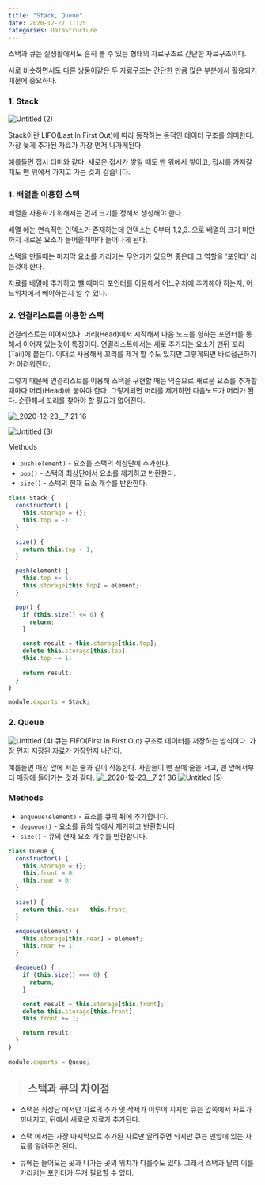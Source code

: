 ```yaml
---
title: "Stack, Queue"
date: 2020-12-27 11:25
categories: DataStructure 
---
```


스택과 큐는 실생활에서도 흔히 볼 수 있는 형태의 자료구조로 간단한 자료구조이다.

서로 비슷하면서도 다른 쌍둥이같은 두 자료구조는 간단한 만큼 많은 부분에서 활용되기 때문에 중요하다.

### **1. Stack**
![Untitled (2)](https://user-images.githubusercontent.com/64571546/103162556-6cc13500-4835-11eb-9495-135e1ee697de.png)

Stack이란 LIFO(Last In First Out)에 따라 동작하는 동적인 데이터 구조를 의미한다. 가장 늦게 추가된 자료가 가장 먼저 나가게된다.

예를들면 접시 더미와 같다. 새로운 접시가 쌓일 때도 맨 위에서 쌓이고, 접시를 가져갈 때도 맨 위에서 가지고 가는 것과 같습니다.

 

### 1. 배열을 이용한 스택

배열을 사용하기 위해서는 먼저 크기를 정해서 생성해야 한다.

배열 에는 연속적인 인덱스가 존재하는데 인덱스는 0부터 1,2,3..으로 배열의 크기 미만까지 새로운 요소가 들어올때마다 늘어나게 된다.

스택을 만들때는 마지막 요소를 가리키는 무언가가 있으면 좋은데 그 역할을 '포인터' 라는것이 한다.

자료를 배열에 추가하고 뺄 때마다 포인터를 이용해서 어느위치에 추가해야 하는지, 어느위치에서 빼야하는지 알 수 있다.

### 2. 연결리스트를 이용한 스택

연결리스트는 이어져있다. 머리(Head)에서 시작해서 다음 노드를 향하는 포인터를 통해서 이어져 있는것이 특징이다. 연결리스트에서는 새로 추가되는 요소가 맨뒤 꼬리(Tail)에 붙는다. 이대로 사용해서 꼬리를 제거 할 수도 있지만 그렇게되면 바로접근하기가 어려워진다. 

그렇기 때문에 연결리스트를 이용해 스택을 구현할 때는 역순으로 새로운 요소를 추가할 때마다 머리(Head)에 붙여야 한다. 그렇게되면 머리를 제거하면 다음노드가 머리가 된다. 순환해서 꼬리를 찾아야 할 필요가 없어진다.

![_2020-12-23__7 21 16](https://user-images.githubusercontent.com/64571546/103162571-a2feb480-4835-11eb-80f3-2b4a6e124575.png)


![Untitled (3)](https://user-images.githubusercontent.com/64571546/103162581-b6aa1b00-4835-11eb-970a-eaa5052e4a17.png)


Methods

- `push(element)` - 요소를 스택의 최상단에 추가한다.
- `pop()` - 스택의 최상단에서 요소를 제거하고 반환한다.
- `size()` - 스택의 현재 요소 개수를 반환한다.

```jsx
class Stack {
  constructor() {
    this.storage = {};
    this.top = -1;
  }

  size() {
    return this.top + 1;
  }

  push(element) {
    this.top += 1;
    this.storage[this.top] = element;
  }

  pop() {
    if (this.size() <= 0) {
      return;
    }

    const result = this.storage[this.top];
    delete this.storage[this.top];
    this.top -= 1;
    
    return result;
  }
}

module.exports = Stack;
```

### **2. Queue**
![Untitled (4)](https://user-images.githubusercontent.com/64571546/103162593-e0634200-4835-11eb-87e6-5237e8b3d948.png)
큐는 FIFO(First In First Out) 구조로 데이터를 저장하는 방식이다. 가장 먼저 저장된 자료가 가장먼저 나간다. 

예를들면 매장 앞에 서는 줄과 같이 작동한다. 사람들이 맨 끝에 줄을 서고, 맨 앞에서부터 매장에 들어가는 것과 같다.
![_2020-12-23__7 21 36](https://user-images.githubusercontent.com/64571546/103162595-e2c59c00-4835-11eb-8dd4-a536bde3eac9.png)
![Untitled (5)](https://user-images.githubusercontent.com/64571546/103162596-e48f5f80-4835-11eb-9b87-12790481e7de.png)


### Methods

- `enqueue(element)` - 요소를 큐의 뒤에 추가합니다.
- `dequeue()` - 요소를 큐의 앞에서 제거하고 반환합니다.
- `size()` - 큐의 현재 요소 개수를 반환합니다.

```jsx
class Queue {
  constructor() {
    this.storage = {};
    this.front = 0;
    this.rear = 0;
  }

  size() {
    return this.rear - this.front;
  }

  enqueue(element) {
    this.storage[this.rear] = element;
    this.rear += 1;
  }

  dequeue() {
    if (this.size() === 0) {
      return;
    }

    const result = this.storage[this.front];
    delete this.storage[this.front];
    this.front += 1;

    return result;
  }
}

module.exports = Queue;
```

> ## 스택과 큐의 차이점
- 스택은 최상단 에서만 자료의 추가 및 삭제가 이루어 지지만 큐는 앞쪽에서 자료가 꺼내지고, 뒤에서 새로운 자료가 추가된다.

- 스택 에서는 가장 마지막으로 추가된 자료만 알려주면 되지만 큐는 맨앞에 있는 자료를 알려주면 된다. 

- 큐에는 들어오는 곳과 나가는 곳의 위치가 다를수도 있다. 그래서 스택과 달리 이를 가리키는 포인터가 두개 필요할 수 있다.
